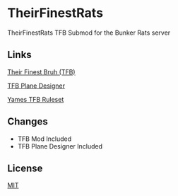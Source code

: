 # TheirFinestRats
 TheirFinestRats TFB Submod for the Bunker Rats server
 
## Links

[Their Finest Bruh (TFB)](https://steamcommunity.com/workshop/filedetails/?id=2559317737)

[TFB Plane Designer](https://steamcommunity.com/sharedfiles/filedetails/?id=2897704040)

[Yames TFB Ruleset](https://docs.google.com/document/d/1rPelZf4IzChBRSCaaCi09ODUm0bmlFgM5nLrCFBmdJg)

## Changes
- TFB Mod Included
- TFB Plane Designer Included

## License

[MIT](https://choosealicense.com/licenses/mit/)
